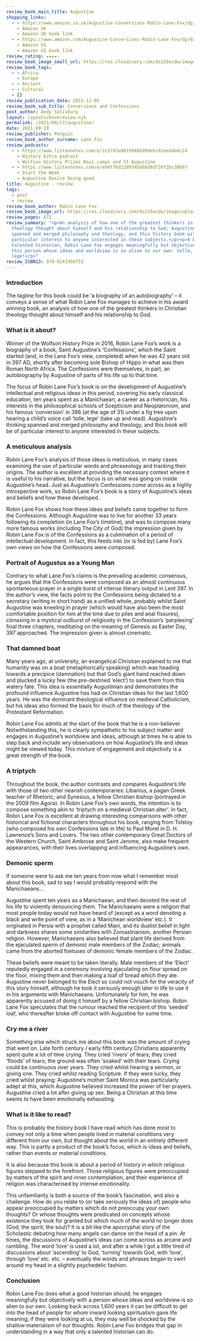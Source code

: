 ```yaml
---
review_book_main_title: Augustine
shopping_links:
  - - https://www.amazon.co.uk/Augustine-Conversions-Robin-Lane-Fox/dp/0241950759/
    - Amazon UK
    - Amazon UK book link
  - - https://www.amazon.com/Augustine-Conversions-Robin-Lane-Fox/dp/0241950759/
    - Amazon US
    - Amazon US book link
review_rating: ★★★★☆
review_book_image_small_url: https://res.cloudinary.com/ds2o5ecdw/image/upload/acovers/0241950759.02._SCM_.jpg
review_book_tags:
  - - Africa
    - Europe
  - - Ancient
  - - Cultural
  - []
review_publication_date: 2015-11-05
review_book_sub_title: Conversions and Confessions
post_author: Andy Salisbury
layout: layouts/bookreview.njk
permalink: /2021/09/17/augustine/
date: 2021-09-10
review_publisher: Penguin
review_book_author_surname: Lane Fox
review_podcasts:
  - - https://www.listennotes.com/e/2c5743a9019948b999e6c02eedde6c24
    - History Extra podcast
    - Wolfson History Prizes Nazi camps and St Augustine
  - - https://www.listennotes.com/e/eb0f76d1289345d6bd8d726f2bc38607
    - Start the Week
    - Augustine Desire Doing good
title: Augustine - review
tags:
  - post
  - review
review_book_author: Robin Lane Fox
review_book_image_url: https://res.cloudinary.com/ds2o5ecdw/image/upload/acovers/0241950759.02._SCL_.jpg
review_pages: 672
review_summary: "<p>An analysis of how one of the greatest thinkers in Christian
  theology thought about himself and his relationship to God; Augustine’s ideas
  spanned and merged philosophy and theology, and this history book will be of
  particular interest to anyone interested in these subjects.</p><p>A highly
  talented historian, Robin Lane Fox engages meaningfully but objectively with
  this person whose ideas and worldview is so alien to our own: tolle,
  lege!</p>"
review_ISBN13: 978-0241950753
---
```

### Introduction

The tagline for this book could be ‘a biography of an autobiography’ – it conveys a sense of what Robin Lane Fox manages to achieve in his award winning book, an analysis of how one of the greatest thinkers in Christian theology thought about himself and his relationship to God.

### What is it about?

Winner of the Wolfson History Prize in 2016, Robin Lane Fox’s work is a biography of a book, Saint Augustine’s ‘Confessions’, which the Saint started (and, in the Lane Fox’s view, completed) when he was 42 years old in 397 AD, shortly after becoming sole Bishop of Hippo in what was then Roman North Africa. The Confessions were themselves, in part, an autobiography by Augustine of parts of his life up to that time.

The focus of Robin Lane Fox’s book is on the development of Augustine’s intellectual and religious ideas in this period, covering his early classical education, ten years spent as a Manichaean, a career as a rhetorician, his interests in the philosophical schools of Scepticism and Neoplatonism, and his famous ‘conversion’ in 386 (at the age of 31) under a fig tree upon hearing a child’s voice call ‘tolle, lege’ (take up and read). Augustine’s thinking spanned and merged philosophy and theology, and this book will be of particular interest to anyone interested in these subjects.

### A meticulous analysis

Robin Lane Fox’s analysis of those ideas is meticulous, in many cases examining the use of particular words and phraseology and tracking their origins. The author is excellent at providing the necessary context where it is useful to his narrative, but the focus is on what was going on inside Augustine’s head. Just as Augustine’s Confessions come across as a highly introspective work, so Robin Lane Fox’s book is a story of Augustine’s ideas and beliefs and how these developed.

Robin Lane Fox shows how these ideas and beliefs came together to form the Confessions. Although Augustine was to live for another 33 years following its completion (in Lane Fox’s timeline), and was to compose many more famous works (including The City of God) the impression given by Robin Lane Fox is of the Confessions as a culmination of a period of intellectual development. In fact, this feeds into (or is fed by) Lane Fox’s own views on how the Confessions were composed.

### Portrait of Augustus as a Young Man

Contrary to what Lane Fox’s claims is the prevailing academic consensus, he argues that the Confessions were composed as an almost continuous spontaneous prayer in a single burst of intense literary output in Lent 397. In the author’s view, the facts point to the Confessions being dictated to a secretary (writing in short hand) as a unified whole, probably whilst Saint Augustine was kneeling in prayer (which would have also been the most comfortable position for him at the time due to piles and anal fissures), climaxing in a mystical outburst of religiosity in the Confession’s ‘perplexing’ final three chapters, meditating on the meaning of Genesis as Easter Day, 397 approached. The impression given is almost cinematic.

### That damned boat

Many years ago, at university, an evangelical Christian explained to me that humanity was on a boat (metaphorically speaking) which was heading towards a precipice (damnation) but that God’s giant hand reached down and plucked a lucky few (the pre-destined ‘elect’) to save them from this watery fate. This idea is essentially Augustinian and demonstrates the profound influence Augustine has had on Christian ideas for the last 1,600 years. He was the dominant theological influence on medieval Catholicism, but his ideas also formed the basis for much of the theology of the Protestant Reformation.

Robin Lane Fox admits at the start of the book that he is a non-believer. Notwithstanding this, he is clearly sympathetic to his subject matter and engages in Augustine’s worldview and ideas, although at times he is able to step back and include wry observations on how Augustine’s life and ideas might be viewed today. This mixture of engagement and objectivity is a great strength of the book.

### A triptych

Throughout the book, the author contrasts and compares Augustine’s life with those of two other nearish contemporaries: Libanius, a pagan Greek teacher of Rhetoric; and Synesius, a fellow Christian bishop (portrayed in the 2009 film Agora). In Robin Lane Fox’s own words, the intention is to compose something akin to ‘triptych on a medieval Christian alter’. In fact, Robin Lane Fox is excellent at drawing interesting comparisons with other historical and fictional characters throughout his book, ranging from Tolstoy (who composed his own Confessions late in life) to Paul Morel in D. H. Lawrence’s Sons and Lovers. The two other contemporary Great Doctors of the Western Church, Saint Ambrose and Saint Jerome, also make frequent appearances, with their lives overlapping and influencing Augustine’s own.

### Demonic sperm

If someone were to ask me ten years from now what I remember most about this book, sad to say I would probably respond with the Manichaeans…

Augustine spent ten years as a Manichaean, and then devoted the rest of his life to violently denouncing them. The Manichaeans were a religion that most people today would not have heard of (except as a word denoting a black and write point of view, as in a ‘Manichean worldview’ etc.). It originated in Persia with a prophet called Mani, and its dualist belief in light and darkness shares some similarities with Zoroastrianism, another Persian religion. However, Manichaeans also believed that plant life derived from the ejaculated sperm of demonic male members of the Zodiac; animals came from the aborted foetuses of demonic female members of the Zodiac.

These beliefs were meant to be taken literally. Male members of the ‘Elect’ reputedly engaged in a ceremony involving ejaculating on flour spread on the floor, mixing them and then making a loaf of bread which they ate. Augustine never belonged to the Elect so could not vouch for the veracity of this story himself, although he took it seriously enough later in life to use it in his arguments with Manichaeans. Unfortunately for him, he was apparently accused of doing it himself by a fellow Christian bishop. Robin Lane Fox speculates that the rumour reached the recipient of this ‘seeded’ loaf, who thereafter broke off contact with Augustine for some time.

### Cry me a river

Something else which struck me about this book was the amount of crying that went on. Late forth century / early fifth century Christians apparently spent quite a lot of time crying. They cried ‘rivers’ of tears; they cried ‘floods’ of tears; the ground was often ‘soaked’ with their tears. Crying could be continuous over years. They cried whilst hearing a sermon, or giving one. They cried whilst reading Scripture. If they were lucky, they cried whilst praying: Augustine’s mother Saint Monica was particularly adept at this, which Augustine believed increased the power of her prayers. Augustine cried a lot after giving up sex. Being a Christian at this time seems to have been emotionally exhausting.

### What is it like to read?

This is probably the history book I have read which has done most to convey not only a time when people lived in material conditions very different from our own, but thought about the world in an entirely different way. This is partly a product of the book’s focus, which is ideas and beliefs, rather than events or material conditions.

It is also because this book is about a period of history in which religious figures stepped to the forefront. Those religious figures were preoccupied by matters of the spirit and inner contemplation, and their experience of religion was characterised by intense emotionality.

This unfamiliarity is both a source of the book’s fascination, and also a challenge. How do you relate to (or take seriously the ideas of) people who appear preoccupied by matters which do not preoccupy your own thoughts? Or whose thoughts were predicated on concepts whose existence they took for granted but which much of the world no longer does (God; the spirit; the soul)? It is a bit like the apocryphal story of the Scholastic debating how many angels can dance on the head of a pin. At times, the discussions of Augustine’s ideas can come across as arcane and rambling. The word ‘love’ is used a lot, and after a while I got a little tired of discussions about ‘ascending’ to God, ‘turning’ towards God, with ‘love’, through ‘love’ etc. etc. – eventually the words and phrases began to swirl around my head in a slightly psychedelic fashion.

### Conclusion

Robin Lane Fox does what a good historian should; he engages meaningfully but objectively with a person whose ideas and worldview is so alien to our own. Looking back across 1,600 years it can be difficult to get into the head of people for whom inward looking spiritualism gave life meaning; if they were looking at us, they may well be shocked by the shallow materialism of our thoughts. Robin Lane Fox bridges that gap in understanding in a way that only a talented historian can do.